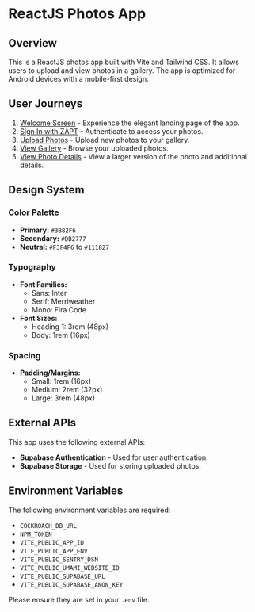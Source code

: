 # ReactJS Photos App

## Overview

This is a ReactJS photos app built with Vite and Tailwind CSS. It allows users to upload and view photos in a gallery. The app is optimized for Android devices with a mobile-first design.

## User Journeys

1. [Welcome Screen](docs/journeys/welcome-screen.md) - Experience the elegant landing page of the app.
2. [Sign In with ZAPT](docs/journeys/sign-in-with-zapt.md) - Authenticate to access your photos.
3. [Upload Photos](docs/journeys/upload-photos.md) - Upload new photos to your gallery.
4. [View Gallery](docs/journeys/view-gallery.md) - Browse your uploaded photos.
5. [View Photo Details](docs/journeys/view-photo-details.md) - View a larger version of the photo and additional details.

## Design System

### Color Palette

- **Primary:** `#3B82F6`
- **Secondary:** `#DB2777`
- **Neutral:** `#F3F4F6` to `#111827`

### Typography

- **Font Families:**
  - Sans: Inter
  - Serif: Merriweather
  - Mono: Fira Code
- **Font Sizes:**
  - Heading 1: 3rem (48px)
  - Body: 1rem (16px)

### Spacing

- **Padding/Margins:**
  - Small: 1rem (16px)
  - Medium: 2rem (32px)
  - Large: 3rem (48px)

## External APIs

This app uses the following external APIs:

- **Supabase Authentication** - Used for user authentication.
- **Supabase Storage** - Used for storing uploaded photos.

## Environment Variables

The following environment variables are required:

- `COCKROACH_DB_URL`
- `NPM_TOKEN`
- `VITE_PUBLIC_APP_ID`
- `VITE_PUBLIC_APP_ENV`
- `VITE_PUBLIC_SENTRY_DSN`
- `VITE_PUBLIC_UMAMI_WEBSITE_ID`
- `VITE_PUBLIC_SUPABASE_URL`
- `VITE_PUBLIC_SUPABASE_ANON_KEY`

Please ensure they are set in your `.env` file.
